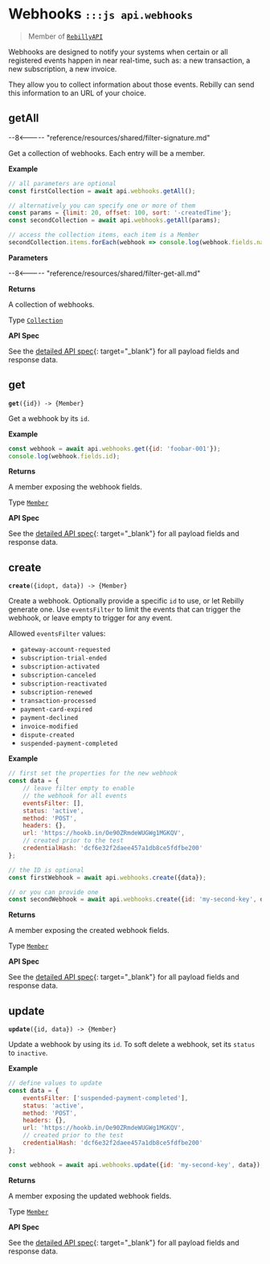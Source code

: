 # Webhooks <small>`:::js api.webhooks`</small>

> Member of [`RebillyAPI`][goto-rebillyapi]

Webhooks are designed to notify your systems when certain or all registered events happen in near real-time, such as: a new transaction, a new subscription, a new invoice.

They allow you to collect information about those events. Rebilly can send this information to an URL of your choice.


## getAll

--8<----- "reference/resources/shared/filter-signature.md"

Get a collection of webhooks. Each entry will be a member.


**Example**

```js
// all parameters are optional
const firstCollection = await api.webhooks.getAll();

// alternatively you can specify one or more of them
const params = {limit: 20, offset: 100, sort: '-createdTime'}; 
const secondCollection = await api.webhooks.getAll(params);

// access the collection items, each item is a Member
secondCollection.items.forEach(webhook => console.log(webhook.fields.name));
```

**Parameters**


--8<----- "reference/resources/shared/filter-get-all.md"


**Returns**

A collection of webhooks.

Type [`Collection`][goto-collection]


**API Spec**

See the [detailed API spec][1]{: target="_blank"} for all payload fields and response data.

## get
<div class="method"><code><strong>get</strong>({<span class="prop">id</span>}) -> <span class="return">{Member}</span></code></div>

Get a webhook by its `id`.


**Example**

```js
const webhook = await api.webhooks.get({id: 'foobar-001'});
console.log(webhook.fields.id);
```


**Returns**

A member exposing the webhook fields.

Type [`Member`][goto-member]


**API Spec**

See the [detailed API spec][2]{: target="_blank"} for all payload fields and response data.

## create
<div class="method"><code><strong>create</strong>({<span class="prop">id</span><span class="optional" title="optional">opt</span>, <span class="prop">data</span>}) -> <span class="return">{Member}</span></code></div>

Create a webhook. Optionally provide a specific `id` to use, or let Rebilly generate one. Use `eventsFilter` to limit the events that can trigger the webhook, or leave empty to trigger for any event.

Allowed `eventsFilter` values:

- `gateway-account-requested`
- `subscription-trial-ended`
- `subscription-activated`
- `subscription-canceled`
- `subscription-reactivated`
- `subscription-renewed`
- `transaction-processed`
- `payment-card-expired`
- `payment-declined`
- `invoice-modified`
- `dispute-created`
- `suspended-payment-completed`

**Example**

```js
// first set the properties for the new webhook
const data = {
    // leave filter empty to enable 
    // the webhook for all events
    eventsFilter: [],
    status: 'active',
    method: 'POST',
    headers: {},
    url: 'https://hookb.in/Oe90ZRmdeWUGWg1MGKQV',
    // created prior to the test
    credentialHash: 'dcf6e32f2daee457a1db8ce5fdfbe200'
};

// the ID is optional
const firstWebhook = await api.webhooks.create({data});

// or you can provide one
const secondWebhook = await api.webhooks.create({id: 'my-second-key', data});
```


**Returns**

A member exposing the created webhook fields.

Type [`Member`][goto-member]


**API Spec**

See the [detailed API spec][3]{: target="_blank"} for all payload fields and response data.

## update
<div class="method"><code><strong>update</strong>({<span class="prop">id</span>, <span class="prop">data</span>}) -> <span class="return">{Member}</span></code></div>

Update a webhook by using its `id`. To soft delete a webhook, set its `status` to `inactive`.

**Example**

```js
// define values to update
const data = {
    eventsFilter: ['suspended-payment-completed'],
    status: 'active',
    method: 'POST',
    headers: {},
    url: 'https://hookb.in/Oe90ZRmdeWUGWg1MGKQV',
    // created prior to the test
    credentialHash: 'dcf6e32f2daee457a1db8ce5fdfbe200'
};

const webhook = await api.webhooks.update({id: 'my-second-key', data});
```


**Returns**

A member exposing the updated webhook fields.

Type [`Member`][goto-member]


**API Spec**

See the [detailed API spec][3]{: target="_blank"} for all payload fields and response data.



[goto-rebillyapi]: ../rebilly-api
[goto-collection]: ../types/collection
[goto-member]: ../types/member
[1]: https://rebilly.github.io/RebillyUserAPI/#tag/Webhooks/paths/~1webhooks/get
[2]: https://rebilly.github.io/RebillyUserAPI/#tag/Webhooks/paths/~1webhooks~1{id}/get
[3]: https://rebilly.github.io/RebillyUserAPI/#tag/Webhooks/paths/~1webhooks~1{id}/put
